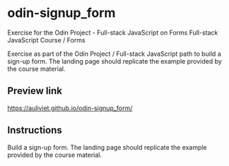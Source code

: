 # odin-signup_form
Exercise for the Odin Project - Full-stack JavaScript on Forms
Full-stack JavaScript Course / Forms

Exercise as part of the Odin Project / Full-stack JavaScript path to build a sign-up form. The landing page should replicate the example provided by the course material.

## Preview link
 https://auliviet.github.io/odin-signup_form/

## Instructions
Build a sign-up form. The landing page should replicate the example provided by the course material.
